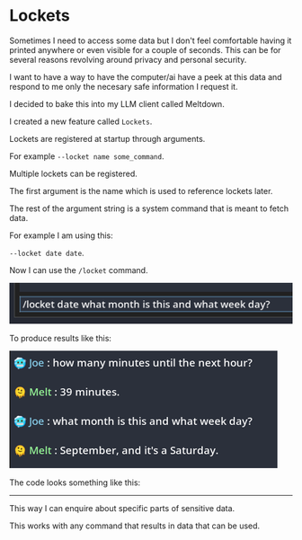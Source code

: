# Lockets

Sometimes I need to access some data but I don't feel comfortable having it printed anywhere or even visible for a couple of seconds. This can be for several reasons revolving around privacy and personal security.

I want to have a way to have the computer/ai have a peek at this data and respond to me only the necesary safe information I request it.

I decided to bake this into my LLM client called Meltdown.

I created a new feature called `Lockets`.

Lockets are registered at startup through arguments.

For example `--locket name some_command`.

Multiple lockets can be registered.

The first argument is the name which is used to reference lockets later.

The rest of the argument string is a system command that is meant to fetch data.

For example I am using this:

`--locket date date`.

Now I can use the `/locket` command.

![](img/lockets/prompt.png)

To produce results like this:

![](img/lockets/output.png)

The code looks something like this:

[](img/lockets/code.png)

---

This way I can enquire about specific parts of sensitive data.

This works with any command that results in data that can be used.